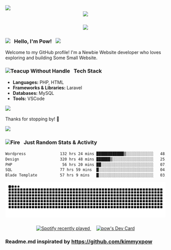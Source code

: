 <!-- <img src="https://media1.tenor.com/m/slXqsD1oE-4AAAAd/lyney-lynette.gif" width="900"> -->
<!-- <img src="https://media1.tenor.com/m/Jat0oxpwUIcAAAAd/fruits-basket-furuba.gif" width="900"> -->
<img src="https://media1.tenor.com/m/6VIqIki_4PsAAAAd/kissing-cat-cat.gif" width="900">

<div align="center">
  <img src="https://komarev.com/ghpvc/?username=anggacemi&style=for-the-badge"  />
</div>

###

<div align="center">
  <img src="https://www.codewars.com/users/anggacemi/badges/small" />
</div>

### <img src="https://user-images.githubusercontent.com/74038190/213844263-a8897a51-32f4-4b3b-b5c2-e1528b89f6f3.png" width="25px" /> &nbsp; Hello, I'm Pow! &nbsp; <img src="https://user-images.githubusercontent.com/74038190/213844263-a8897a51-32f4-4b3b-b5c2-e1528b89f6f3.png" width="25px" />


Welcome to my GitHub profile! I'm a Newbie Website developer who loves exploring and building Some Small Website. 

### <img src="https://user-images.githubusercontent.com/74038190/216120974-24a76b31-7f39-41f1-a38f-b3c1377cc612.png" alt="Teacup Without Handle" width="20" /> &nbsp; Tech Stack

- **Languages:** PHP, HTML
- **Frameworks & Libraries:** Laravel
- **Databases:** MySQL
- **Tools:** VSCode

<img src="https://user-images.githubusercontent.com/74038190/212284115-f47cd8ff-2ffb-4b04-b5bf-4d1c14c0247f.gif" width="900">

Thanks for stopping by! 🚀

<img src="https://user-images.githubusercontent.com/74038190/212284115-f47cd8ff-2ffb-4b04-b5bf-4d1c14c0247f.gif" width="900">

### <img src="https://user-images.githubusercontent.com/74038190/216122041-518ac897-8d92-4c6b-9b3f-ca01dcaf38ee.png" alt="Fire" width="20" /> &nbsp; Just Random Stats & Activity

<!--[![An image of @abnvlf's Holopin badges, which is a link to view their full Holopin profile](https://holopin.me/abnvlf)](https://holopin.io/@abnvlf)-->

<!--START_SECTION:waka-->

```txt
Wordpress               132 hrs 24 mins ████████████▒░░░░░░░░░░░░   48.71 %
Design                  320 hrs 48 mins ██████▒░░░░░░░░░░░░░░░░░░   25.70 %
PHP                      56 hrs 20 mins ██░░░░░░░░░░░░░░░░░░░░░░░   07.52 %
SQL                     77 hrs 59 mins  █░░░░░░░░░░░░░░░░░░░░░░░░   04.64 %
Blade Template          57 hrs 9 mins   █░░░░░░░░░░░░░░░░░░░░░░░░   03.40 %
```

<!--END_SECTION:waka-->

<img src="https://raw.githubusercontent.com/kimmyxpow/kimmyxpow/output/snake.svg" alt="Snake animation" />

###

<div align="center">
  <a href="https://open.spotify.com/user/v1ol2up23e95q2abtqn39sj0b">
    <img src="https://spotify-recently-played-readme.vercel.app/api?user=v1ol2up23e95q2abtqn39sj0b&count=5&unique=true"" alt="Spotify recently played"  />
  </a>
  <img width="12" />
  <a href="https://app.daily.dev/anggacemi"><img src="https://api.daily.dev/devcards/v2/9cj7ZtQ1Jn85D2jEsWD1p.png?type=default&r=ptw" width="235" alt="pow's Dev Card"/></a>
</div>

### Readme.md inspirated by https://github.com/kimmyxpow
